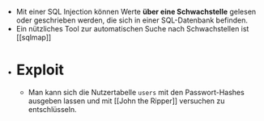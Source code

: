 - Mit einer SQL Injection können Werte **über eine Schwachstelle** gelesen oder geschrieben werden, die sich in einer SQL-Datenbank befinden.
- Ein nützliches Tool zur automatischen Suche nach Schwachstellen ist [[sqlmap]]
- # Exploit
	- Man kann sich die Nutzertabelle `users` mit den Passwort-Hashes ausgeben lassen und mit [[John the Ripper]] versuchen zu entschlüsseln.